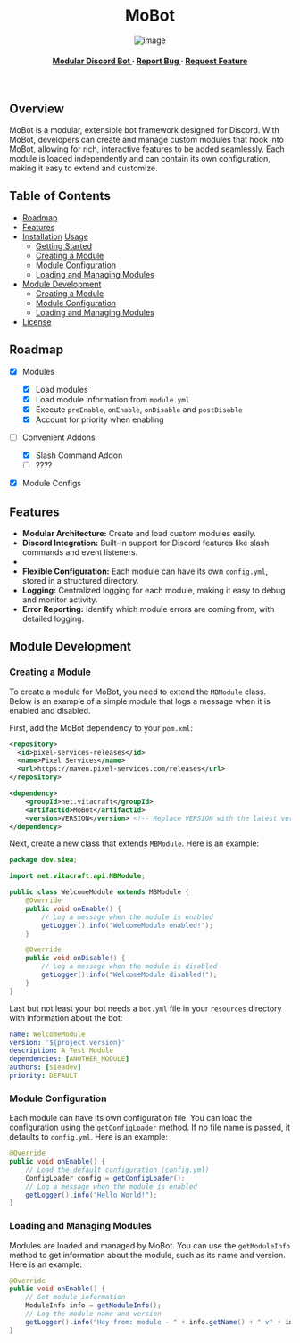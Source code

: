 <div align='center'>

<h1>MoBot</h1>

![image](https://github.com/user-attachments/assets/ac8ec29f-fb02-45c3-aba3-0bf985a935fc)
<h4> </span> <a href="https://mobot.siea.dev/mudular"> Modular Discord Bot </a> <span> · </span> <a href="https://github.com/orgs/VitacraftOrg/MoBot/issues"> Report Bug </a> <span> · </span> <a href="https://github.com/orgs/VitacraftOrg/MoBot/issues"> Request Feature </a> </h4>
<br>
</div>

## Overview

MoBot is a modular, extensible bot framework designed for Discord.
With MoBot, developers can create and manage custom modules that hook into MoBot,
allowing for rich, interactive features to be added seamlessly.
Each module is loaded independently and can contain its own configuration, making it easy to extend and customize.

##  Table of Contents
- [Roadmap](#roadmap)
- [Features](#features)
- [Installation](#installation)
[Usage](#usage)
   - [Getting Started](#getting-started)
   - [Creating a Module](#creating-a-module)
   - [Module Configuration](#module-configuration)
   - [Loading and Managing Modules](#loading-and-managing-modules)
- [Module Development](#module-development)
   - [Creating a Module](#creating-a-module)
   - [Module Configuration](#module-configuration)
   - [Loading and Managing Modules](#loading-and-managing-modules)
- [License](#license)

## Roadmap
- [x] Modules
  - [x] Load modules
  - [x] Load module information from `module.yml`
  - [x] Execute `preEnable`, `onEnable`, `onDisable` and `postDisable`
  - [x] Account for priority when enabling
- [ ] Convenient Addons
   - [x] Slash Command Addon
   - [ ] ????
- [x] Module Configs


## Features

- **Modular Architecture:** Create and load custom modules easily.
- **Discord Integration:** Built-in support for Discord features like slash commands and event listeners.
-
- **Flexible Configuration:** Each module can have its own `config.yml`, stored in a structured directory.
- **Logging:** Centralized logging for each module, making it easy to debug and monitor activity.
- **Error Reporting:** Identify which module errors are coming from, with detailed logging.


## Module Development

### Creating a Module

To create a module for MoBot, you need to extend the `MBModule` class. Below is an example of a simple module that logs a message when it is enabled and disabled.

First, add the MoBot dependency to your `pom.xml`:

```xml
<repository>
  <id>pixel-services-releases</id>
  <name>Pixel Services</name>
  <url>https://maven.pixel-services.com/releases</url>
</repository>

<dependency>
    <groupId>net.vitacraft</groupId>
    <artifactId>MoBot</artifactId>
    <version>VERSION</version> <!-- Replace VERSION with the latest version -->
</dependency>
```

Next, create a new class that extends `MBModule`. Here is an example:

```java
package dev.siea;

import net.vitacraft.api.MBModule;

public class WelcomeModule extends MBModule {
    @Override
    public void onEnable() {
        // Log a message when the module is enabled
        getLogger().info("WelcomeModule enabled!");
    }

    @Override
    public void onDisable() {
        // Log a message when the module is disabled
        getLogger().info("WelcomeModule disabled!");
    }
}
```

Last but not least your bot needs a `bot.yml` file in your `resources` directory with information about the bot:

```yaml
name: WelcomeModule
version: '${project.version}'
description: A Test Module
dependencies: [ANOTHER_MODULE]
authors: [sieadev]
priority: DEFAULT
```

### Module Configuration

Each module can have its own configuration file. You can load the configuration using the `getConfigLoader` method. If no file name is passed, it defaults to `config.yml`. Here is an example:

```java
@Override
public void onEnable() {
    // Load the default configuration (config.yml)
    ConfigLoader config = getConfigLoader();
    // Log a message when the module is enabled
    getLogger().info("Hello World!");
}
```

### Loading and Managing Modules

Modules are loaded and managed by MoBot. You can use the `getModuleInfo` method to get information about the module, such as its name and version. Here is an example:

```java
@Override
public void onEnable() {
    // Get module information
    ModuleInfo info = getModuleInfo();
    // Log the module name and version
    getLogger().info("Hey from: module - " + info.getName() + " v" + info.getVersion());
}
```